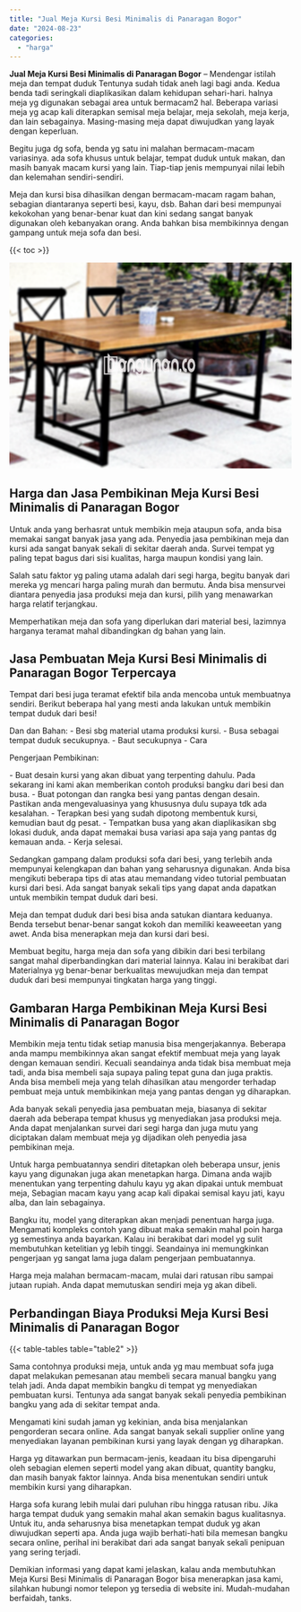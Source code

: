 ```yaml
---
title: "Jual Meja Kursi Besi Minimalis di Panaragan Bogor"
date: "2024-08-23"
categories: 
  - "harga"
---
```


**Jual Meja Kursi Besi Minimalis di Panaragan Bogor** – Mendengar istilah meja dan tempat duduk Tentunya sudah tidak aneh lagi bagi anda. Kedua benda tadi seringkali diaplikasikan dalam kehidupan sehari-hari. halnya meja yg digunakan sebagai area untuk bermacam2 hal. Beberapa variasi meja yg acap kali diterapkan semisal meja belajar, meja sekolah, meja kerja, dan lain sebagainya. Masing-masing meja dapat diwujudkan yang layak dengan keperluan.

Begitu juga dg sofa, benda yg satu ini malahan bermacam-macam variasinya. ada sofa khusus untuk belajar, tempat duduk untuk makan, dan masih banyak macam kursi yang lain. Tiap-tiap jenis mempunyai nilai lebih dan kelemahan sendiri-sendiri.

Meja dan kursi bisa dihasilkan dengan bermacam-macam ragam bahan, sebagian diantaranya seperti besi, kayu, dsb. Bahan dari besi mempunyai kekokohan yang benar-benar kuat dan kini sedang sangat banyak digunakan oleh kebanyakan orang. Anda bahkan bisa membikinnya dengan gampang untuk meja sofa dan besi.

{{< toc >}}

![Jual Meja Kursi Besi Minimalis di Panaragan Bogor](/images/jual-meja-besi-murah17.png)

## Harga dan Jasa Pembikinan Meja Kursi Besi Minimalis di Panaragan Bogor

Untuk anda yang berhasrat untuk membikin meja ataupun sofa, anda bisa memakai sangat banyak jasa yang ada. Penyedia jasa pembikinan meja dan kursi ada sangat banyak sekali di sekitar daerah anda. Survei tempat yg paling tepat bagus dari sisi kualitas, harga maupun kondisi yang lain.

Salah satu faktor yg paling utama adalah dari segi harga, begitu banyak dari mereka yg mencari harga paling murah dan bermutu. Anda bisa mensurvei diantara penyedia jasa produksi meja dan kursi, pilih yang menawarkan harga relatif terjangkau.

Memperhatikan meja dan sofa yang diperlukan dari material besi, lazimnya harganya teramat mahal dibandingkan dg bahan yang lain.

## Jasa Pembuatan Meja Kursi Besi Minimalis di Panaragan Bogor Terpercaya

Tempat dari besi juga teramat efektif bila anda mencoba untuk membuatnya sendiri. Berikut beberapa hal yang mesti anda lakukan untuk membikin tempat duduk dari besi!

Dan dan Bahan: - Besi sbg material utama produksi kursi. - Busa sebagai tempat duduk secukupnya. - Baut secukupnya - Cara

Pengerjaan Pembikinan:

\- Buat desain kursi yang akan dibuat yang terpenting dahulu. Pada sekarang ini kami akan memberikan contoh produksi bangku dari besi dan busa. - Buat potongan dan rangka besi yang pantas dengan desain. Pastikan anda mengevaluasinya yang khususnya dulu supaya tdk ada kesalahan. - Terapkan besi yang sudah dipotong membentuk kursi, kemudian baut dg pesat. - Tempatkan busa yang akan diaplikasikan sbg lokasi duduk, anda dapat memakai busa variasi apa saja yang pantas dg kemauan anda. - Kerja selesai.

Sedangkan gampang dalam produksi sofa dari besi, yang terlebih anda mempunyai kelengkapan dan bahan yang seharusnya digunakan. Anda bisa mengikuti beberapa tips di atas atau memandang video tutorial pembuatan kursi dari besi. Ada sangat banyak sekali tips yang dapat anda dapatkan untuk membikin tempat duduk dari besi.

Meja dan tempat duduk dari besi bisa anda satukan diantara keduanya. Benda tersebut benar-benar sangat kokoh dan memiliki keaweeetan yang awet. Anda bisa menerapkan meja dan kursi dari besi.

Membuat begitu, harga meja dan sofa yang dibikin dari besi terbilang sangat mahal diperbandingkan dari material lainnya. Kalau ini berakibat dari Materialnya yg benar-benar berkualitas mewujudkan meja dan tempat duduk dari besi mempunyai tingkatan harga yang tinggi.

## Gambaran Harga Pembikinan Meja Kursi Besi Minimalis di Panaragan Bogor

Membikin meja tentu tidak setiap manusia bisa mengerjakannya. Beberapa anda mampu membikinnya akan sangat efektif membuat meja yang layak dengan kemauan sendiri. Kecuali seandainya anda tidak bisa membuat meja tadi, anda bisa membeli saja supaya paling tepat guna dan juga praktis. Anda bisa membeli meja yang telah dihasilkan atau mengorder terhadap pembuat meja untuk membikinkan meja yang pantas dengan yg diharapkan.

Ada banyak sekali penyedia jasa pembuatan meja, biasanya di sekitar daerah ada beberapa tempat khusus yg menyediakan jasa produksi meja. Anda dapat menjalankan survei dari segi harga dan juga mutu yang diciptakan dalam membuat meja yg dijadikan oleh penyedia jasa pembikinan meja.

Untuk harga pembuatannya sendiri ditetapkan oleh beberapa unsur, jenis kayu yang digunakan juga akan menetapkan harga. Dimana anda wajib menentukan yang terpenting dahulu kayu yg akan dipakai untuk membuat meja, Sebagian macam kayu yang acap kali dipakai semisal kayu jati, kayu alba, dan lain sebagainya.

Bangku itu, model yang diterapkan akan menjadi penentuan harga juga. Mengamati kompleks contoh yang dibuat maka semakin mahal poin harga yg semestinya anda bayarkan. Kalau ini berakibat dari model yg sulit membutuhkan ketelitian yg lebih tinggi. Seandainya ini memungkinkan pengerjaan yg sangat lama juga dalam pengerjaan pembuatannya.

Harga meja malahan bermacam-macam, mulai dari ratusan ribu sampai jutaan rupiah. Anda dapat memutuskan sendiri meja yg akan dibeli.

## Perbandingan Biaya Produksi Meja Kursi Besi Minimalis di Panaragan Bogor

{{< table-tables table="table2" >}}

Sama contohnya produksi meja, untuk anda yg mau membuat sofa juga dapat melakukan pemesanan atau membeli secara manual bangku yang telah jadi. Anda dapat membikin bangku di tempat yg menyediakan pembuatan kursi. Tentunya ada sangat banyak sekali penyedia pembikinan bangku yang ada di sekitar tempat anda.

Mengamati kini sudah jaman yg kekinian, anda bisa menjalankan pengorderan secara online. Ada sangat banyak sekali supplier online yang menyediakan layanan pembikinan kursi yang layak dengan yg diharapkan.

Harga yg ditawarkan pun bermacam-jenis, keadaan itu bisa dipengaruhi oleh sebagian elemen seperti model yang akan dibuat, quantity bangku, dan masih banyak faktor lainnya. Anda bisa menentukan sendiri untuk membikin kursi yang diharapkan.

Harga sofa kurang lebih mulai dari puluhan ribu hingga ratusan ribu. Jika harga tempat duduk yang semakin mahal akan semakin bagus kualitasnya. Untuk itu, anda seharusnya bisa menetapkan tempat duduk yg akan diwujudkan seperti apa. Anda juga wajib berhati-hati bila memesan bangku secara online, perihal ini berakibat dari ada sangat banyak sekali penipuan yang sering terjadi.

Demikian informasi yang dapat kami jelaskan, kalau anda membutuhkan Meja Kursi Besi Minimalis di Panaragan Bogor bisa menerapkan jasa kami, silahkan hubungi nomor telepon yg tersedia di website ini. Mudah-mudahan berfaidah, tanks.
